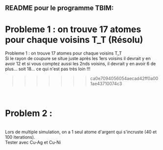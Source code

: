 ## README pour le programme TBIM:

# Probleme 1 : on trouve 17 atomes pour chaque voisins T_T (Résolu)

Probleme 1 : on trouve 17 atomes pour chaque voisins T_T
<br />
Si le rayon de coupure se situe juste après les 1ers voisins il devrait y en avoir 12 et si vous comptez aussi les 2nds voisins, il devrait y en avoir 6 de plus... soit 18... ce qui n'est pas très loin !!!
<br />
>>>>>>> ca0e7094056054aecad42ff0a001ae43710074c3
<br />


# Problem 2 :<br />
<br />
Lors de multiple simulation, on a 1 seul atome d'argent qui s'incruste (40 et 100 iterations).<br />
Tester avec Cu-Ag et Cu-Ni
